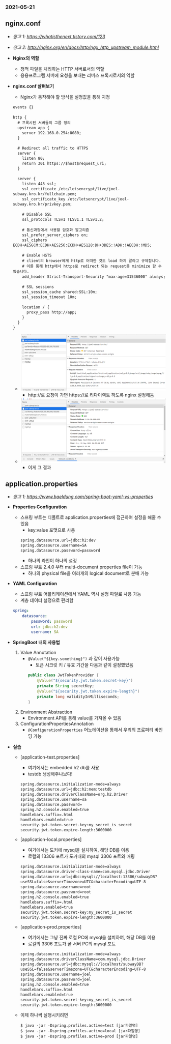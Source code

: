 ### 2021-05-21

## nginx.conf
- *참고 1: https://whatisthenext.tistory.com/123*
- *참고 2: http://nginx.org/en/docs/http/ngx_http_upstream_module.html*
- __Nginx의 역할__
    - 정적 파일을 처리하는 HTTP 서버로서의 역할
    - 응용프로그램 서버에 요청을 보내는 리버스 프록시로서의 역할

- __nginx.conf 살펴보기__
    - Nginx가 동작해야 할 방식을 설정값을 통해 지정
    ```
    events {}
    
    http {
      # 프록시된 서버들의 그룹 정의
      upstream app {
        server 192.168.0.254:8080;
      }
    
      # Redirect all traffic to HTTPS
      server {
        listen 80;
        return 301 https://$host$request_uri;
      }
    
      server {
        listen 443 ssl;
        ssl_certificate /etc/letsencrypt/live/joel-subway.kro.kr/fullchain.pem;
        ssl_certificate_key /etc/letsencrypt/live/joel-subway.kro.kr/privkey.pem;
    
        # Disable SSL
        ssl_protocols TLSv1 TLSv1.1 TLSv1.2;
    
        # 통신과정에서 사용할 암호화 알고리즘
        ssl_prefer_server_ciphers on;
        ssl_ciphers ECDH+AESGCM:ECDH+AES256:ECDH+AES128:DH+3DES:!ADH:!AECDH:!MD5;
    
        # Enable HSTS
        # client의 browser에게 http로 어떠한 것도 load 하지 말라고 규제합니다.
        # 이를 통해 http에서 https로 redirect 되는 request를 minimize 할 수 있습니다.
        add_header Strict-Transport-Security "max-age=31536000" always;
    
        # SSL sessions
        ssl_session_cache shared:SSL:10m;
        ssl_session_timeout 10m;
    
        location / {
          proxy_pass http://app;
        }
      }
    }
    ```
    - ![](../image/redirect-2021-05-21.PNG)
        - http://로 요청이 가면 https://로 리다이렉트 하도록 nginx 설정해둠
    - ![](../image/redirected-2021-05-21.PNG)
        - 이게 그 결과
        
## application.properties
- *참고 1: https://www.baeldung.com/spring-boot-yaml-vs-properties*
- **Properties Configuration**
    - 스프링 부트는 디폴트로 application.properties에 접근하여 설정을 해줄 수 있음
        - key:value 포맷으로 사용
        ```properties
        spring.datasource.url=jdbc:h2:dev
        spring.datasource.username=SA
        spring.datasource.password=password
        ```
        - 하나의 라인이 하나의 설정
    - 스프링 부트 2.4.0 부터 multi-document properties file이 가능
        - 하나의 physical file을 여러개의 logical document로 분배 가능
        
- **YAML Configuration**
    - 스프링 부트 어플리케이션에서 YAML 역시 설정 파일로 사용 가능
    - 계층 데이터 설정으로 편리함
    ```yaml
    spring:
        datasource:
            password: password
            url: jdbc:h2:dev
            username: SA
    ```
  
- **SpringBoot 내의 사용법**
    1. Value Annotation
        - `@Value("${key.something}")` 과 같이 사용가능
            - 토큰 시크릿 키 / 유효 기간을 다음과 같이 설정했었음
            ```java
            public class JwtTokenProvider {
                @Value("${security.jwt.token.secret-key}")
                private String secretKey;
                @Value("${security.jwt.token.expire-length}")
                private long validityInMilliseconds;
            }
            ```
    2. Environment Abstraction
        - Environment API를 통해 value를 가져올 수 있음
    3. ConfigurationPropertiesAnnotation
        - `@ConfigurationProperties` 어노테이션을 통해서 우리의 프로퍼티 바인딩 가능

- **실습**
    - [application-test.properties]
        - 여기에서는 embedded h2 db를 사용
        - testdb 생성해주나보다!
        ```properties
        spring.datasource.initialization-mode=always
        spring.datasource.url=jdbc:h2:mem:testdb
        spring.datasource.driverClassName=org.h2.Driver
        spring.datasource.username=sa
        spring.datasource.password=
        spring.h2.console.enabled=true
        handlebars.suffix=.html
        handlebars.enabled=true
        security.jwt.token.secret-key:my_secret_is_secret
        security.jwt.token.expire-length:3600000
        ```

    - [application-local.properties]
        - 여기에서는 도커에 mysql을 설치하여, 해당 DB를 이용
        - 로컬의 13306 포트가 도커내의 mysql 3306 포트와 매핑
        ```properties
        spring.datasource.initialization-mode=always
        spring.datasource.driver-class-name=com.mysql.jdbc.Driver
        spring.datasource.url=jdbc:mysql://localhost:13306/subwayDB?useSSL=false&serverTimezone=UTC&characterEncoding=UTF-8
        spring.datasource.username=root
        spring.datasource.password=root
        spring.h2.console.enabled=true
        handlebars.suffix=.html
        handlebars.enabled=true
        security.jwt.token.secret-key:my_secret_is_secret
        security.jwt.token.expire-length:3600000
        ```
    
    - [application-prod.properties]
        - 여기에서는 그냥 진짜 로컬 PC에 mysql을 설치하여, 해당 DB를 이용
        - 로컬의 3306 포트가 곧 서버 PC의 mysql 포트
        ```properties
        spring.datasource.initialization-mode=always
        spring.datasource.driverClassName=com.mysql.jdbc.Driver
        spring.datasource.url=jdbc:mysql://localhost/subwayDB?useSSL=false&serverTimezone=UTC&characterEncoding=UTF-8
        spring.datasource.username=joel
        spring.datasource.password=joel
        spring.h2.console.enabled=true
        handlebars.suffix=.html
        handlebars.enabled=true
        security.jwt.token.secret-key:my_secret_is_secret
        security.jwt.token.expire-length:3600000
        ```

    - 이제 하나씩 실행시키려면
        ```shell script
        $ java -jar -Dspring.profiles.active=test [jar파일명] 
        $ java -jar -Dspring.profiles.active=local [jar파일명] 
        $ java -jar -Dspring.profiles.active=prod [jar파일명] 
        ```